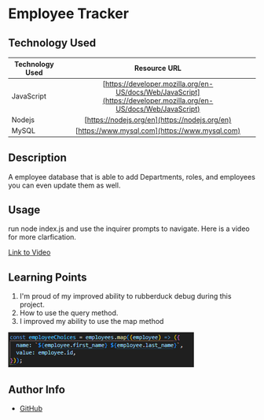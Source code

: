 # Employee Tracker

## Technology Used

| Technology Used |                                                    Resource URL                                                    |
| --------------- | :----------------------------------------------------------------------------------------------------------------: |
| JavaScript      | [https://developer.mozilla.org/en-US/docs/Web/JavaScript](https://developer.mozilla.org/en-US/docs/Web/JavaScript) |
| Nodejs          |                                   [https://nodejs.org/en](https://nodejs.org/en)                                   |
| MySQL           |                                   [https://www.mysql.com](https://www.mysql.com)                                   |

## Description

A employee database that is able to add Departments, roles, and employees you can even update them as well.

## Usage

run node index.js and use the inquirer prompts to navigate. Here is a video for more clarfication.

[Link to Video](https://youtu.be/DRFoT1GBaJw)

## Learning Points

1. I'm proud of my improved ability to rubberduck debug during this project.
2. How to use the query method.
3. I improved my ability to use the map method

![code snippet of map method](./assets/images/mapmethod.png)

## Author Info

- [GitHub](https://github.com/Jarell-Chinn)
